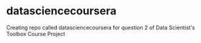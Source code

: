 datasciencecoursera
===================

Creating repo called datasciencecoursera for question 2 of Data Scientist's Toolbox Course Project
